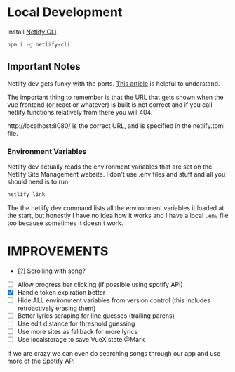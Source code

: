 # Local Development

Install [Netlify CLI](https://cli.netlify.com/)

```bash
npm i -g netlify-cli
```

## Important Notes

Netlify dev gets funky with the ports. [This article](https://cli.netlify.com/netlify-dev/) is helpful to understand.

The important thing to remember is that the URL that gets shown when the vue frontend (or react or whatever) is built is not correct and if you call netlify functions relatively from there you will 404.

http://localhost:8080/ is the correct URL, and is specified in the netlify.toml file.

### Environment Variables

Netlify dev actually reads the environment variables that are set on the Netlify Site Management website. I don't use .env files and stuff and all you should need is to run 
```bash
netlify link
```
The the netlify dev command lists all the environment variables it loaded at the start, but honestly I have no idea how it works and I have a local `.env` file too because sometimes it doesn't work.



# IMPROVEMENTS

- [?] Scrolling with song?
- [ ] Allow progress bar clicking (if possible using spotify API)
- [x] Handle token expiration better
- [ ] Hide ALL environment variables from version control (this includes retroactively erasing them)
- [ ] Better lyrics scraping for line guesses (trailing parens)
- [ ] Use edit distance for threshold guessing
- [ ] Use more sites as fallback for more lyrics
- [ ] Use localstorage to save VueX state @Mark

If we are crazy we can even do searching songs through our app and use more of the Spotify API
